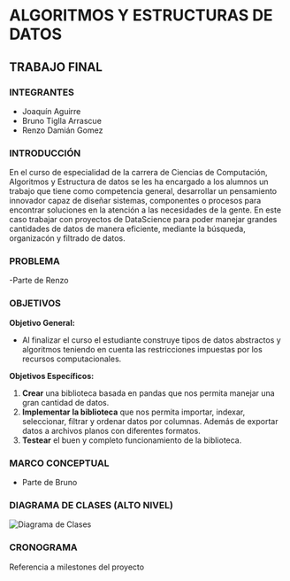 # ALGORITMOS Y ESTRUCTURAS DE DATOS

## TRABAJO FINAL

### INTEGRANTES
* Joaquín Aguirre
* Bruno Tiglla Arrascue
* Renzo Damián Gomez

### INTRODUCCIÓN

En el curso de especialidad de la carrera de Ciencias de Computación, Algoritmos y Estructura de datos se les ha encargado a los alumnos un trabajo que tiene como competencia general, desarrollar un pensamiento innovador capaz de diseñar sistemas, componentes o procesos para encontrar soluciones en la atención a las necesidades de la gente.
En este caso trabajar con proyectos de DataScience para poder manejar grandes cantidades de datos de manera eficiente, mediante la búsqueda, organizacón y filtrado de datos.

### PROBLEMA

-Parte de Renzo

### OBJETIVOS

**Objetivo General:** 
- Al finalizar el curso el estudiante construye tipos de datos abstractos y algoritmos teniendo en cuenta las restricciones impuestas por los recursos computacionales.

**Objetivos Específicos:**
1. **Crear** una biblioteca basada en pandas que nos permita manejar una gran cantidad de datos.
2. **Implementar la biblioteca** que nos permita importar, indexar, seleccionar, filtrar y ordenar datos por columnas. Además de exportar datos a archivos planos con diferentes formatos.
3. **Testear** el buen y completo funcionamiento de la biblioteca.

### MARCO CONCEPTUAL

- Parte de Bruno

### DIAGRAMA DE CLASES (ALTO NIVEL)

![Diagrama de Clases](DiagramaDeClases.png)

### CRONOGRAMA

Referencia a milestones del proyecto
